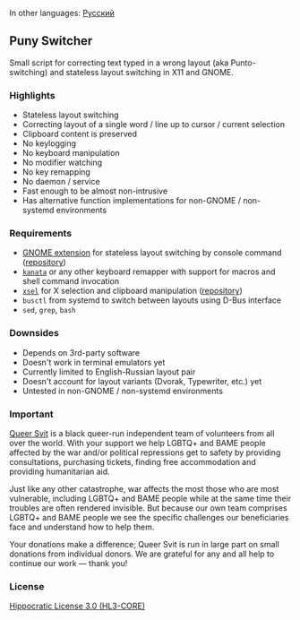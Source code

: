In other languages: [Русский](README.ru.md)

## Puny Switcher ##

Small script for correcting text typed in a wrong layout (aka Punto-switching) and stateless layout switching in X11 and GNOME.

### Highlights ###

- Stateless layout switching
- Correcting layout of a single word / line up to cursor / current selection
- Clipboard content is preserved
- No keylogging
- No keyboard manipulation
- No modifier watching
- No key remapping
- No daemon / service
- Fast enough to be almost non-intrusive
- Has alternative function implementations for non-GNOME / non-systemd environments

### Requirements ###

- [GNOME extension](https://extensions.gnome.org/extension/6691/shyriiwook) for stateless layout switching by console command ([repository](https://github.com/madhead/shyriiwook))
- [`kanata`](https://github.com/jtroo/kanata/) or any other keyboard remapper with support for macros and shell command invocation
- [`xsel`](http://www.kfish.org/software/xsel/) for X selection and clipboard manipulation ([repository](https://github.com/kfish/xsel))
- `busctl` from systemd to switch between layouts using D-Bus interface
- `sed`, `grep`, `bash`

### Downsides ###

- Depends on 3rd-party software
- Doesn't work in terminal emulators yet
- Currently limited to English-Russian layout pair
- Doesn't account for layout variants (Dvorak, Typewriter, etc.) yet
- Untested in non-GNOME / non-systemd environments

### Important ###

[Queer Svit](https://queersvit.org/) is a black queer-run independent team of volunteers from all over the world. With your support we help LGBTQ+ and BAME people affected by the war and/or political repressions get to safety by providing consultations, purchasing tickets, finding free accommodation and providing humanitarian aid.

‌‌Just like any other catastrophe, war affects the most those who are most vulnerable, including LGBTQ+ and BAME people while at the same time their troubles are often rendered invisible. But because our own team comprises LGBTQ+ and BAME people we see the specific challenges our beneficiaries face and understand how to help them.

‌Your donations make a difference; Queer Svit is run in large part on small donations from individual donors. We are grateful for any and all help to continue our work — thank you!

### License ###

[Hippocratic License 3.0 (HL3-CORE)](https://github.com/roadkell/puny-switcher/blob/main/LICENSE.md)
